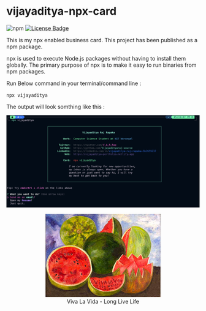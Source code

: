 # vijayaditya-npx-card
![npm](https://img.shields.io/npm/v/vijayaditya?logo=npm&label=vijayaditya&labelColor=%23FAFAFA&color=%23CC3534)
<a href="https://github.com/Vijayadityaraj-source/vijayaditya-npx-card#:~:text=16%20Commits-,LICENSE,-Initial%20commit"><img src="https://img.shields.io/github/license/abhisheknaiidu/awesome-github-profile-readme?color=2b9348" alt="License Badge"/></a>

This is my npx enabled business card. This project has been published as a npm package.

npx is used to execute Node.js packages without having to install them globally. The primary purpose of npx is to make it easy to run binaries from npm packages.

Run Below command in your terminal/command line : 
```
npx vijayaditya
```

The output will look somthing like this :

<p align="center">
    <img width="800" src="https://github.com/Vijayadityaraj-source/vijayaditya-npx-card/blob/main/output.png" alt="output">
</p>

<p align="center">
    <img width="300" src="https://github.com/Vijayadityaraj-source/vijayaditya-npx-card/blob/main/viva-la-vida-watermelons.jpg" alt="vivalavida"></br>
  Viva La Vida - Long Live Life
</p>
